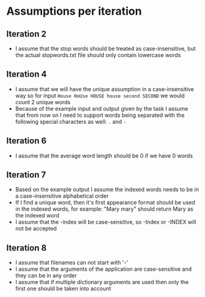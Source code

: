 # Assumptions per iteration

## Iteration 2

- I assume that the stop words should be treated as case-insensitive, but the actual stopwords.txt file should only contain lowercase words

## Iteration 4

- I assume that we will have the unique assumption in a case-insensitive way so for input `House HoUse HOUSE house second SECOND` we would count 2 unique
  words
- Because of the example input and output given by the task I assume that from now on I need to support words being separated with
  the following special characters as well: `.` and `-`

## Iteration 6

- I assume that the average word length should be 0 if we have 0 words

## Iteration 7

- Based on the example output I assume the indexed words needs to be in a case-insensitive alphabetical order
- If I find a unique word, then it's first appearance format should be used in the indexed words, for example: "Mary mary" should return Mary as the indexed
  word
- I assume that the -index will be case-sensitive, so -Index or -INDEX will not be accepted

## Iteration 8

- I assume that filenames can not start with '-'
- I assume that the arguments of the application are case-sensitive and they can be in any order
- I assume that if multiple dictionary arguments are used then only the first one should be taken into account